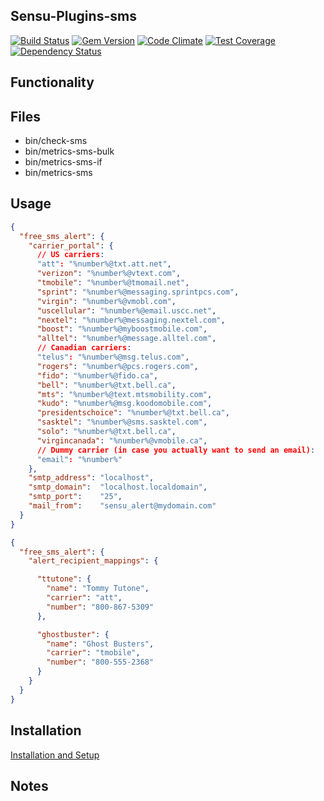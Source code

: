 ## Sensu-Plugins-sms

[ ![Build Status](https://travis-ci.org/sensu-plugins/sensu-plugins-sms.svg?branch=master)](https://travis-ci.org/sensu-plugins/sensu-plugins-sms)
[![Gem Version](https://badge.fury.io/rb/sensu-plugins-sms.svg)](http://badge.fury.io/rb/sensu-plugins-sms)
[![Code Climate](https://codeclimate.com/github/sensu-plugins/sensu-plugins-sms/badges/gpa.svg)](https://codeclimate.com/github/sensu-plugins/sensu-plugins-sms)
[![Test Coverage](https://codeclimate.com/github/sensu-plugins/sensu-plugins-sms/badges/coverage.svg)](https://codeclimate.com/github/sensu-plugins/sensu-plugins-sms)
[![Dependency Status](https://gemnasium.com/sensu-plugins/sensu-plugins-sms.svg)](https://gemnasium.com/sensu-plugins/sensu-plugins-sms)

## Functionality

## Files
 * bin/check-sms
 * bin/metrics-sms-bulk
 * bin/metrics-sms-if
 * bin/metrics-sms

## Usage

```json
{
  "free_sms_alert": {
    "carrier_portal": {
      // US carriers:
      "att": "%number%@txt.att.net", 
      "verizon": "%number%@vtext.com",
      "tmobile": "%number%@tmomail.net",
      "sprint": "%number%@messaging.sprintpcs.com",
      "virgin": "%number%@vmobl.com",
      "uscellular": "%number%@email.uscc.net",
      "nextel": "%number%@messaging.nextel.com",
      "boost": "%number%@myboostmobile.com",
      "alltel": "%number%@message.alltel.com",
      // Canadian carriers:
      "telus": "%number%@msg.telus.com",
      "rogers": "%number%@pcs.rogers.com",
      "fido": "%number%@fido.ca",
      "bell": "%number%@txt.bell.ca",
      "mts": "%number%@text.mtsmobility.com",
      "kudo": "%number%@msg.koodomobile.com",
      "presidentschoice": "%number%@txt.bell.ca",
      "sasktel": "%number%@sms.sasktel.com",
      "solo": "%number%@txt.bell.ca",
      "virgincanada": "%number%@vmobile.ca",
      // Dummy carrier (in case you actually want to send an email):
      "email": "%number%"
    },
    "smtp_address": "localhost",
    "smtp_domain":  "localhost.localdomain",
    "smtp_port":    "25",
    "mail_from":    "sensu_alert@mydomain.com"
  }
}
```

```json
{
  "free_sms_alert": {
    "alert_recipient_mappings": {

      "ttutone": {
        "name": "Tommy Tutone",
        "carrier": "att",
        "number": "800-867-5309"
      },

      "ghostbuster": {
        "name": "Ghost Busters",
        "carrier": "tmobile",
        "number": "800-555-2368"
      }
    }
  }
}
```

## Installation

[Installation and Setup](http://sensu-plugins.io/docs/installation_instructions.html)

## Notes
